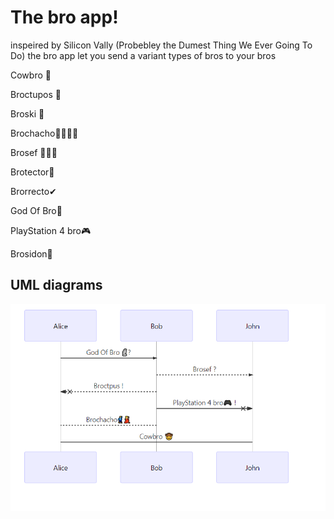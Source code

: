 # The bro app!

inspeired by Silicon Vally (Probebley the Dumest Thing We Ever Going To Do) 
the bro app let you send a variant types of bros to your bros 

Cowbro 🤠

Broctupos 🐙

Broski 🍻

Brochacho🕺🏼💃🏼

Brosef 👳🏽‍♂

Brotector🤺

Brorrecto✔

God Of Bro🗿

PlayStation 4 bro🎮

Brosidon🔱


##



## UML diagrams
![diagram](https://github.com/BroSystems/BroApp/blob/master/Diagram.PNG)
